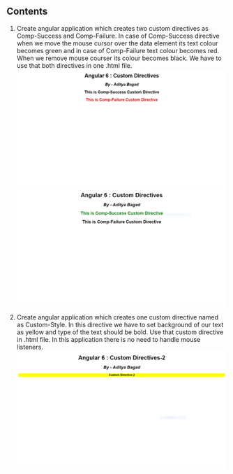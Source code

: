 ## Contents

1. Create angular application which creates two custom directives as Comp-Success and Comp-Failure. In case of Comp-Success directive when we move the mouse cursor over the data element its text colour becomes green and in case of Comp-Failure text colour becomes red. When we remove mouse courser its colour becomes black. We have to use that both directives in one .html file.
![CustomDirectives1](./Custom-Directives-1/CustomDirectives1.JPG "CustomDirectives1")
![CustomDirectives1](./Custom-Directives-1/CustomDirectives2.JPG "CustomDirectives1")

2. Create angular application which creates one custom directive named as Custom-Style. In this directive we have to set background of our text as yellow and type of the text should be bold. Use that custom directive in .html file. In this application there is no need to handle mouse listeners.
![CustomStyleDir](./Custom-Directives-2/CustomStyleDir.JPG "CustomStyleDir")
